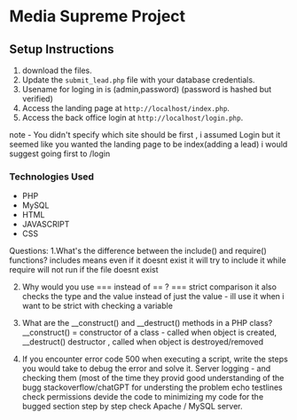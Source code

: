# Media Supreme Project

## Setup Instructions

1. download the files.
3. Update the `submit_lead.php` file with your database credentials.
4. Usename for loging in is (admin,password) (password is hashed but verified)
5. Access the landing page at `http://localhost/index.php`.
6. Access the back office login at `http://localhost/login.php`.

note - You didn't specify which site should be first , i assumed Login
but it seemed like you wanted the landing page to be index(adding a lead) 
i would suggest going first to /login

### Technologies Used
- PHP
- MySQL
- HTML
- JAVASCRIPT
- CSS

Questions:
1.What's the difference between the include() and require() functions?
  includes means even if it doesnt exist it will try to include it while require will not run if the file doesnt exist
  
2. Why would you use === instead of == ?
  === strict comparison it also checks the type and the value instead of just the value - ill use it when i want to be strict with checking a variable

4. What are the __construct() and __destruct() methods in a PHP class?
  __construct() = constructor of a class - called when object is created, __destruct() destructor , called when object is destroyed/removed

6. If you encounter error code 500 when executing a script, write the steps you would take to debug the error and solve it.
  Server logging - and checking them (most of the time they provid good understanding of the bugg
  stackoverflow/chatGPT for understing the problem
  echo testlines
  check permissions
  devide the code to minimizing my code for the bugged section step by step
  check Apache / MySQL server.

